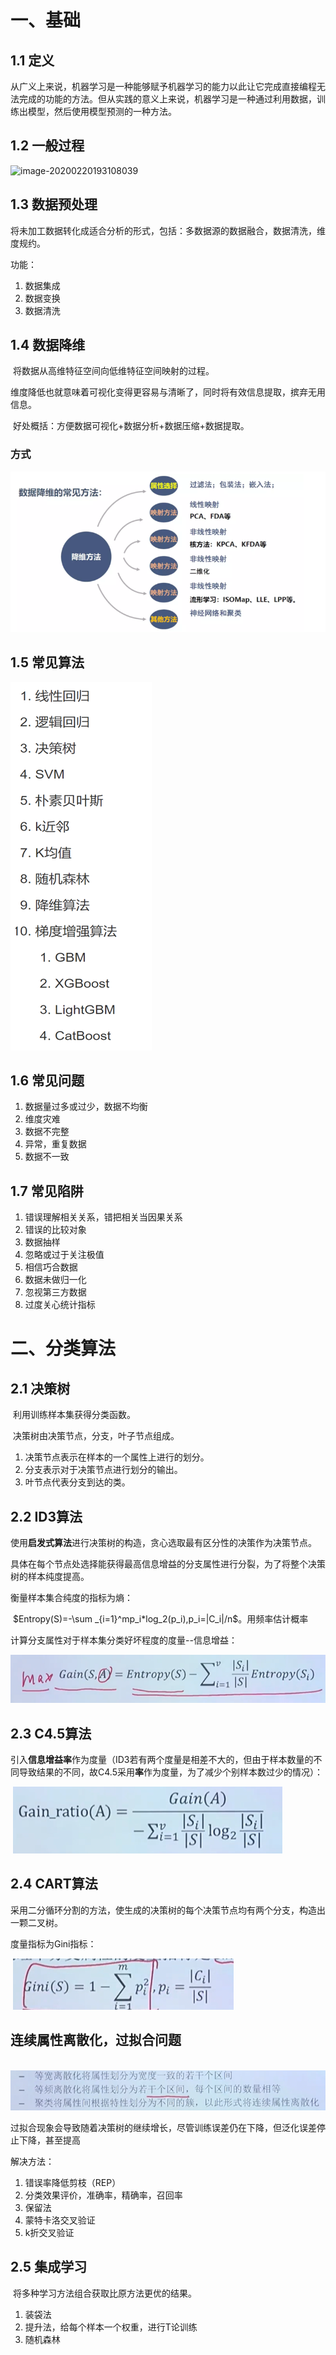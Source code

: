 # 一、基础

## 1.1 定义

​	从广义上来说，机器学习是一种能够赋予机器学习的能力以此让它完成直接编程无法完成的功能的方法。但从实践的意义上来说，机器学习是一种通过利用数据，训练出模型，然后使用模型预测的一种方法。

## 1.2 一般过程

![image-20200220193108039](C:%5CUsers%5C11979%5CAppData%5CRoaming%5CTypora%5Ctypora-user-images%5Cimage-20200220193108039.png)

## 1.3 数据预处理

​	将未加工数据转化成适合分析的形式，包括：多数据源的数据融合，数据清洗，维度规约。

功能：

1. 数据集成
2. 数据变换
3. 数据清洗

## 1.4 数据降维

​	将数据从高维特征空间向低维特征空间映射的过程。

​	维度降低也就意味着可视化变得更容易与清晰了，同时将有效信息提取，摈弃无用信息。

​	好处概括：方便数据可视化+数据分析+数据压缩+数据提取。

### 方式

![image-20200220193854570](%E6%9C%BA%E5%99%A8%E5%AD%A6%E4%B9%A0.assets/image-20200220193854570.png)

## 1.5 常见算法

![image-20200220193931443](%E6%9C%BA%E5%99%A8%E5%AD%A6%E4%B9%A0.assets/image-20200220193931443.png)

## 1.6 常见问题

1. 数据量过多或过少，数据不均衡
2. 维度灾难
3. 数据不完整
4. 异常，重复数据
5. 数据不一致

## 1.7 常见陷阱

1. 错误理解相关关系，错把相关当因果关系
2. 错误的比较对象
3. 数据抽样
4. 忽略或过于关注极值
5. 相信巧合数据
6. 数据未做归一化
7. 忽视第三方数据
8. 过度关心统计指标

# 二、分类算法

## 2.1 决策树

​	利用训练样本集获得分类函数。

​	决策树由决策节点，分支，叶子节点组成。

1. 决策节点表示在样本的一个属性上进行的划分。
2. 分支表示对于决策节点进行划分的输出。
3. 叶节点代表分支到达的类。

## 2.2 ID3算法

​	使用**启发式算法**进行决策树的构造，贪心选取最有区分性的决策作为决策节点。

​	具体在每个节点处选择能获得最高信息增益的分支属性进行分裂，为了将整个决策树的样本纯度提高。

衡量样本集合纯度的指标为熵：

​	$Entropy(S)=-\sum _{i=1}^mp_i*log_2(p_i),p_i=|C_i|/n$。用频率估计概率

计算分支属性对于样本集分类好坏程度的度量--信息增益：

![image-20200228123514235](%E6%9C%BA%E5%99%A8%E5%AD%A6%E4%B9%A0.assets/image-20200228123514235.png)

## 2.3 C4.5算法

引入**信息增益率**作为度量（ID3若有两个度量是相差不大的，但由于样本数量的不同导致结果的不同，故C4.5采用**率**作为度量，为了减少个别样本数过少的情况）：

​	![image-20200228123931406](%E6%9C%BA%E5%99%A8%E5%AD%A6%E4%B9%A0.assets/image-20200228123931406.png)

## 2.4 CART算法

​	采用二分循环分割的方法，使生成的决策树的每个决策节点均有两个分支，构造出一颗二叉树。

度量指标为Gini指标：

​	![image-20200228124300015](%E6%9C%BA%E5%99%A8%E5%AD%A6%E4%B9%A0.assets/image-20200228124300015.png)

## 连续属性离散化，过拟合问题

​	![image-20200228124721779](%E6%9C%BA%E5%99%A8%E5%AD%A6%E4%B9%A0.assets/image-20200228124721779.png)

过拟合现象会导致随着决策树的继续增长，尽管训练误差仍在下降，但泛化误差停止下降，甚至提高

解决方法：

1. 错误率降低剪枝（REP）
2. 分类效果评价，准确率，精确率，召回率
3. 保留法
4. 蒙特卡洛交叉验证
5. k折交叉验证

## 2.5 集成学习

​	将多种学习方法组合获取比原方法更优的结果。

1. 装袋法
2. 提升法，给每个样本一个权重，进行T论训练
3. 随机森林